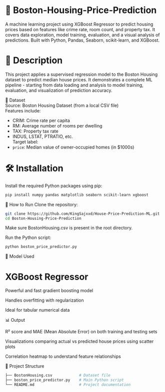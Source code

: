# 🏡 Boston-Housing-Price-Prediction  
A machine learning project using XGBoost Regressor to predict housing prices based on features like crime rate, room count, and property tax. It covers data exploration, model training, evaluation, and a visual analysis of predictions. Built with Python, Pandas, Seaborn, scikit-learn, and XGBoost.

# 📖 Description  
This project applies a supervised regression model to the Boston Housing dataset to predict median house prices. It demonstrates a complete ML pipeline - starting from data loading and analysis to model training, evaluation, and visualization of prediction accuracy.

📁 Dataset  
Source: Boston Housing Dataset (from a local CSV file)  
Features include:  
- CRIM: Crime rate per capita  
- RM: Average number of rooms per dwelling  
- TAX: Property tax rate  
- INDUS, LSTAT, PTRATIO, etc.  
Target label:  
- `price`: Median value of owner-occupied homes (in $1000s)

# 🛠️ Installation  
Install the required Python packages using pip:

```bash
pip install numpy pandas matplotlib seaborn scikit-learn xgboost
```
🚀 How to Run
Clone the repository:

```bash
git clone https://github.com/KingSajxxd/House-Price-Prediction-ML.git
cd Boston-Housing-Price-Prediction
```
Make sure BostonHousing.csv is present in the root directory.

Run the Python script:

```bash
python boston_price_predictor.py
```
🧠 Model Used

# XGBoost Regressor

Powerful and fast gradient boosting model

Handles overfitting with regularization

Ideal for tabular numerical data

📊 Output

R² score and MAE (Mean Absolute Error) on both training and testing sets

Visualizations comparing actual vs predicted house prices using scatter plots

Correlation heatmap to understand feature relationships

📂 Project Structure

```bash
├── BostonHousing.csv            # Dataset file  
├── boston_price_predictor.py    # Main Python script  
└── README.md                    # Project documentation  
```